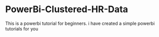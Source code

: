 # PowerBi-Clustered-HR-Data
This is a powerbi tutorial for beginners. i have created a simple powerbi tutorials for you
